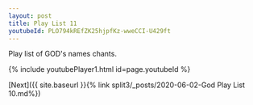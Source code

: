 ```yaml
---
layout: post
title: Play List 11
youtubeId: PLO794kREfZK25hjpfKz-wweCCI-U429ft
---
```

 
 
Play list of GOD's names chants.
 
{% include youtubePlayer1.html id=page.youtubeId %}
 

[Next]({{ site.baseurl }}{% link  split3/_posts/2020-06-02-God Play List 10.md%})
